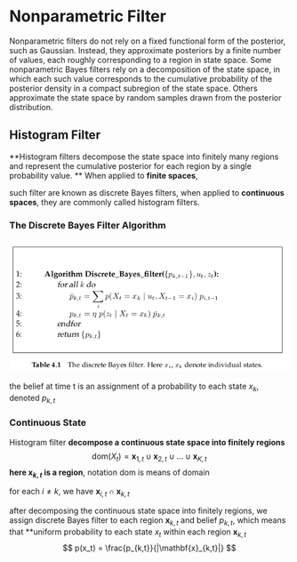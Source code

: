 # Nonparametric Filter

Nonparametric filters do not rely on a fixed functional form of the posterior, such as Gaussian. Instead, they approximate posteriors by a finite number of values, each roughly corresponding to a region in state space. Some nonparametric Bayes filters rely on a decomposition of the state space, in which each such value corresponds to the cumulative probability of the posterior density in a compact subregion of the state space. Others approximate the state space by random samples drawn from the posterior distribution.

## Histogram Filter

**Histogram filters decompose the state space into finitely many regions and represent the cumulative posterior for each region by a single probability value. ** When applied to **finite spaces**, 

 such filter are known as discrete Bayes filters, when applied to **continuous spaces**, they are commonly called histogram filters.

### The Discrete Bayes Filter Algorithm

![](figures/ch4/Discrete_Bayes_filter_algorithm.png)

the belief at time t is an assignment of a probability to each state $x_k$, denoted $p_{k,t}$

### Continuous State

Histogram filter **decompose a continuous state space into finitely regions**
$$
\mathrm{dom}(X_t) = \mathbf{x}_{1,t} \cup \mathbf{x}_{2,t} \cup \ldots \cup \mathbf{x}_{K,t}
$$
**here $\mathbf{x}_{k,t}$ is a region**, notation $\mathrm{dom}$ is means of domain

for each $i \neq k$, we have $\mathbf{x}_{i,t} \cap \mathbf{x}_{k,t}$

after decomposing the continuous state space into finitely regions, we assign discrete Bayes filter to each region $\mathbf{x}_{k,t}$ and belief $p_{k,t}$, which means that **uniform probability to each state $x_t$ within each region $\mathbf{x}_{k,t}$
$$
p(x_t) = \frac{p_{k,t}}{|\mathbf{x}_{k,t}|}
$$






























